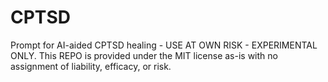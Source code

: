 # CPTSD

Prompt for AI-aided CPTSD healing - USE AT OWN RISK - EXPERIMENTAL ONLY. This REPO is provided under the MIT license as-is with no assignment of liability, efficacy, or risk.
